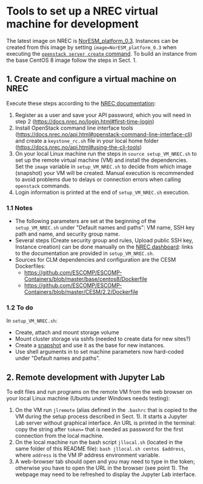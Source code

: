 # Tools to set up a NREC virtual machine for development

The latest image on NREC is [NorESM_platform_0.3](https://dashboard.nrec.no/dashboard/ngdetails/OS::Glance::Image/67fe568b-bebc-4c53-b41c-efeab523755b).
Instances can be created from this image by setting `image=NorESM_platform_0.3`
when executing the [`openstack server create` command](https://github.com/NorESMhub/NorESM_LandSites_Platform/blob/27_NREC_VM_CentOs8/.machine/NREC_VM_setup/setup_VM_NREC.sh#L30-L35).
To build an instance from the base CentOS 8 image follow the steps in Sect. 1.

## 1. Create and configure a virtual machine on NREC
Execute these steps according to the
[NREC documentation](https://docs.nrec.no/index.html):
1. Register as a user and save your API password, which you will need in step 2
   (https://docs.nrec.no/login.html#first-time-login)
2. Install OpenStack command line interface tools
   (https://docs.nrec.no/api.html#openstack-command-line-interface-cli)
   and create a `keystone_rc.sh` file in your local home folder
   (https://docs.nrec.no/api.html#using-the-cli-tools)
3. On your local Linux machine run the steps in `source setup_VM_NREC.sh`
   to set up the remote virtual machine (VM) and install the dependencies.
   Set the `image` variable in `setup_VM_NREC.sh` to decide from which
   image (snapshot) your VM will be created.
   Manual execution is recommended to avoid problems due to delays or
   connection errors when calling `openstack` commands.
4. Login information is printed at the end of `setup_VM_NREC.sh` execution.

### 1.1 Notes
- The following parameters are set at the beginning of the `setup_VM_NREC.sh`
  under "Default names and paths": VM name, SSH key path and
  name, and security group name.
- Several steps (Create security group and rules, Upload public SSH key,
  Instance creation) can be done manually on the
  [NREC dashboard](https://dashboard.nrec.no): links to the documentation are
  provided in `setup_VM_NREC.sh`.
- Sources for CLM dependencies and configuration are the CESM Dockerfiles:
  * https://github.com/ESCOMP/ESCOMP-Containers/blob/master/base/centos8/Dockerfile
  * https://github.com/ESCOMP/ESCOMP-Containers/blob/master/CESM/2.2/Dockerfile

### 1.2 To do
In `setup_VM_NREC.sh`:
- Create, attach and mount storage volume
- Mount cluster storage via sshfs (needed to create data for new sites?)
- Create a [snapshot](https://docs.nrec.no/create-snapshot.html) and use it as
  the base for new instances.
- Use shell arguments in to set machine parameters now hard-coded under
  "Default names and paths".

## 2. Remote development with Jupyter Lab
To edit files and run programs on the remote VM from the web browser on
your local Linux machine (Ubuntu under Windows needs testing):
1. On the VM run `jlremote` (alias defined in the `.bashrc` that is copied to
   the VM during the setup process described in Sect. 1).
   It starts a Jupyter Lab server without graphical interface.
   An URL is printed in the terminal: copy the string after `token=` that is
   needed as password for the first connection from the local machine.
2. On the local machine run the bash script `jllocal.sh` (located in the same
   folder of this README file): `bash jllocal.sh centos $address`,
   where `address` is the VM IP address environment variable.
3. A web-browser tab should open and you may need to type in the token;
   otherwise you have to open the URL in the browser (see point 1).
   The webpage may need to be refreshed to display the Jupyter Lab interface.

